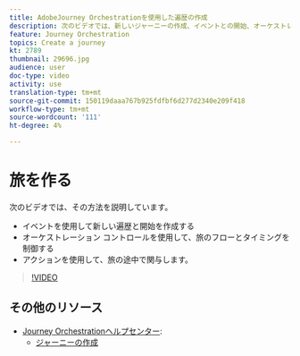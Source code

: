 ```yaml
---
title: AdobeJourney Orchestrationを使用した遍歴の作成
description: 次のビデオでは、新しいジャーニーの作成、イベントとの開始、オーケストレーションコントロールを使用した旅のフローとタイミングの制御、アクションを使用した旅の各ポイントへの関与について説明します。
feature: Journey Orchestration
topics: Create a journey
kt: 2789
thumbnail: 29696.jpg
audience: user
doc-type: video
activity: use
translation-type: tm+mt
source-git-commit: 150119daaa767b925fdfbf6d277d2340e209f418
workflow-type: tm+mt
source-wordcount: '111'
ht-degree: 4%

---
```



# 旅を作る

次のビデオでは、その方法を説明しています。

* イベントを使用して新しい遍歴と開始を作成する
* オーケストレーション  コントロールを使用して、旅のフローとタイミングを制御する
* アクションを使用して、旅の途中で関与します。

>[!VIDEO](https://video.tv.adobe.com/v/29696?quality=12)

## その他のリソース

* [Journey Orchestrationヘルプセンター](https://docs.adobe.com/content/help/en/journeys/using/journey-orchestration-home.html):
   * [ジャーニーの作成](https://docs.adobe.com/content/help/en/journeys/using/building-journeys/about-journey-building/journey.html)
